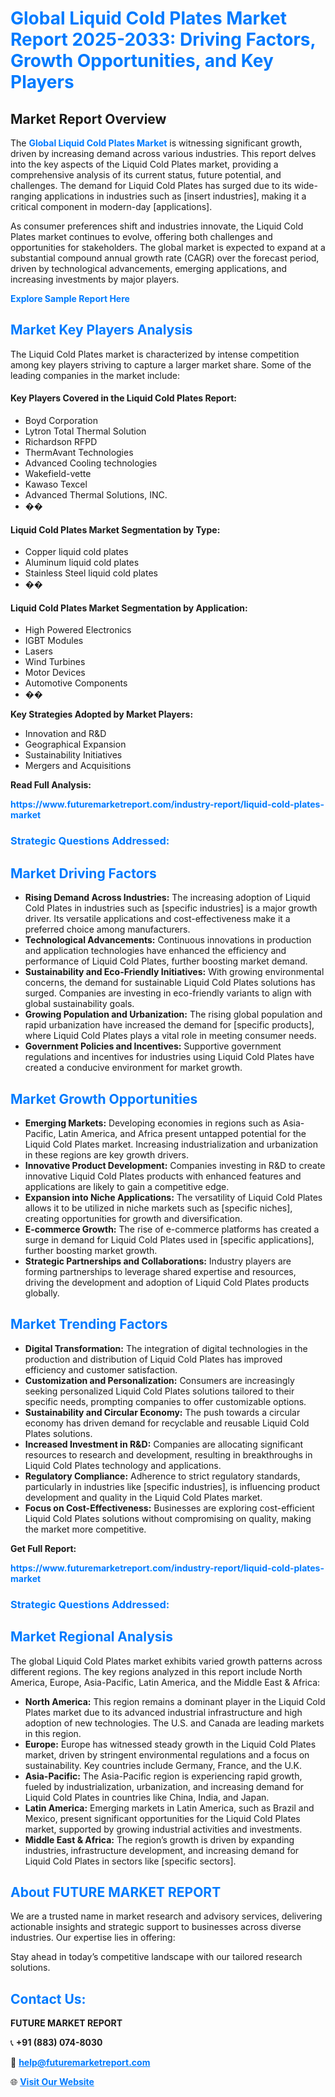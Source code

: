 <h1 style="color: #007BFF;">Global Liquid Cold Plates Market Report 2025-2033: Driving Factors, Growth Opportunities, and Key Players</h1>

<section id="overview">
<h2>Market Report Overview</h2>
<p>The <a href="https://www.futuremarketreport.com/industry-report/liquid-cold-plates-market" style="color: #007BFF; text-decoration: none;"><strong>Global Liquid Cold Plates Market</strong></a> is witnessing significant growth, driven by increasing demand across various industries. This report delves into the key aspects of the Liquid Cold Plates market, providing a comprehensive analysis of its current status, future potential, and challenges. The demand for Liquid Cold Plates has surged due to its wide-ranging applications in industries such as [insert industries], making it a critical component in modern-day [applications].</p>
<p>As consumer preferences shift and industries innovate, the Liquid Cold Plates market continues to evolve, offering both challenges and opportunities for stakeholders. The global market is expected to expand at a substantial compound annual growth rate (CAGR) over the forecast period, driven by technological advancements, emerging applications, and increasing investments by major players.</p>
</section>

<section id="overview">
<p><a href="https://www.futuremarketreport.com/request-sample/reportId=118201" style="color: #007BFF; text-decoration: none;"><strong>Explore Sample Report Here</strong></a></p>
</section>

<section id="key-players">
<h2 style="color: #007BFF;">Market Key Players Analysis</h2>
<p>The Liquid Cold Plates market is characterized by intense competition among key players striving to capture a larger market share. Some of the leading companies in the market include:</p>
<h4>Key Players Covered in the Liquid Cold Plates Report:</h4>
<ul><li>Boyd Corporation</li><li>Lytron Total Thermal Solution</li><li>Richardson RFPD</li><li>ThermAvant Technologies</li><li>Advanced Cooling technologies</li><li>Wakefield-vette</li><li>Kawaso Texcel</li><li>Advanced Thermal Solutions, INC.</li><li>��</li></ul>
<h4>Liquid Cold Plates Market Segmentation by Type:</h4>
<ul><li>Copper liquid cold plates</li><li>Aluminum liquid cold plates</li><li>Stainless Steel liquid cold plates</li><li>��</li></ul>

<h4>Liquid Cold Plates Market Segmentation by Application:</h4>
<ul><li>High Powered Electronics</li><li>IGBT Modules</li><li>Lasers</li><li>Wind Turbines</li><li>Motor Devices</li><li>Automotive Components</li><li>��</li></ul>
<p><strong>Key Strategies Adopted by Market Players:</strong></p>
<ul>
<li>Innovation and R&D</li>
<li>Geographical Expansion</li>
<li>Sustainability Initiatives</li>
<li>Mergers and Acquisitions</li>
</ul>
</section>

<section>
<p><strong>Read Full Analysis: </strong></p><a href="https://www.futuremarketreport.com/industry-report/liquid-cold-plates-market" style="color: #007BFF; text-decoration: none;"><strong>https://www.futuremarketreport.com/industry-report/liquid-cold-plates-market</strong></a>
<h3 style="color: #007BFF;">Strategic Questions Addressed:</h3>
</section>

<section id="driving-factors">
<h2 style="color: #007BFF;">Market Driving Factors</h2>
<ul>
<li><strong>Rising Demand Across Industries:</strong> The increasing adoption of Liquid Cold Plates in industries such as [specific industries] is a major growth driver. Its versatile applications and cost-effectiveness make it a preferred choice among manufacturers.</li>
<li><strong>Technological Advancements:</strong> Continuous innovations in production and application technologies have enhanced the efficiency and performance of Liquid Cold Plates, further boosting market demand.</li>
<li><strong>Sustainability and Eco-Friendly Initiatives:</strong> With growing environmental concerns, the demand for sustainable Liquid Cold Plates solutions has surged. Companies are investing in eco-friendly variants to align with global sustainability goals.</li>
<li><strong>Growing Population and Urbanization:</strong> The rising global population and rapid urbanization have increased the demand for [specific products], where Liquid Cold Plates plays a vital role in meeting consumer needs.</li>
<li><strong>Government Policies and Incentives:</strong> Supportive government regulations and incentives for industries using Liquid Cold Plates have created a conducive environment for market growth.</li>
</ul>
</section>

<section id="growth-opportunities">
<h2 style="color: #007BFF;">Market Growth Opportunities</h2>
<ul>
<li><strong>Emerging Markets:</strong> Developing economies in regions such as Asia-Pacific, Latin America, and Africa present untapped potential for the Liquid Cold Plates market. Increasing industrialization and urbanization in these regions are key growth drivers.</li>
<li><strong>Innovative Product Development:</strong> Companies investing in R&D to create innovative Liquid Cold Plates products with enhanced features and applications are likely to gain a competitive edge.</li>
<li><strong>Expansion into Niche Applications:</strong> The versatility of Liquid Cold Plates allows it to be utilized in niche markets such as [specific niches], creating opportunities for growth and diversification.</li>
<li><strong>E-commerce Growth:</strong> The rise of e-commerce platforms has created a surge in demand for Liquid Cold Plates used in [specific applications], further boosting market growth.</li>
<li><strong>Strategic Partnerships and Collaborations:</strong> Industry players are forming partnerships to leverage shared expertise and resources, driving the development and adoption of Liquid Cold Plates products globally.</li>
</ul>
</section>

<section id="trending-factors">
<h2 style="color: #007BFF;">Market Trending Factors</h2>
<ul>
<li><strong>Digital Transformation:</strong> The integration of digital technologies in the production and distribution of Liquid Cold Plates has improved efficiency and customer satisfaction.</li>
<li><strong>Customization and Personalization:</strong> Consumers are increasingly seeking personalized Liquid Cold Plates solutions tailored to their specific needs, prompting companies to offer customizable options.</li>
<li><strong>Sustainability and Circular Economy:</strong> The push towards a circular economy has driven demand for recyclable and reusable Liquid Cold Plates solutions.</li>
<li><strong>Increased Investment in R&D:</strong> Companies are allocating significant resources to research and development, resulting in breakthroughs in Liquid Cold Plates technology and applications.</li>
<li><strong>Regulatory Compliance:</strong> Adherence to strict regulatory standards, particularly in industries like [specific industries], is influencing product development and quality in the Liquid Cold Plates market.</li>
<li><strong>Focus on Cost-Effectiveness:</strong> Businesses are exploring cost-efficient Liquid Cold Plates solutions without compromising on quality, making the market more competitive.</li>
</ul>
</section>

<section>
<p><strong>Get Full Report: </strong></p><a href="https://www.futuremarketreport.com/industry-report/liquid-cold-plates-market" style="color: #007BFF; text-decoration: none;"><strong>https://www.futuremarketreport.com/industry-report/liquid-cold-plates-market</strong></a>
<h3 style="color: #007BFF;">Strategic Questions Addressed:</h3>
</section>


<section id="regional-analysis">
<h2 style="color: #007BFF;">Market Regional Analysis</h2>
<p>The global Liquid Cold Plates market exhibits varied growth patterns across different regions. The key regions analyzed in this report include North America, Europe, Asia-Pacific, Latin America, and the Middle East & Africa:</p>
<ul>
<li><strong>North America:</strong> This region remains a dominant player in the Liquid Cold Plates market due to its advanced industrial infrastructure and high adoption of new technologies. The U.S. and Canada are leading markets in this region.</li>
<li><strong>Europe:</strong> Europe has witnessed steady growth in the Liquid Cold Plates market, driven by stringent environmental regulations and a focus on sustainability. Key countries include Germany, France, and the U.K.</li>
<li><strong>Asia-Pacific:</strong> The Asia-Pacific region is experiencing rapid growth, fueled by industrialization, urbanization, and increasing demand for Liquid Cold Plates in countries like China, India, and Japan.</li>
<li><strong>Latin America:</strong> Emerging markets in Latin America, such as Brazil and Mexico, present significant opportunities for the Liquid Cold Plates market, supported by growing industrial activities and investments.</li>
<li><strong>Middle East & Africa:</strong> The region’s growth is driven by expanding industries, infrastructure development, and increasing demand for Liquid Cold Plates in sectors like [specific sectors].</li>
</ul>
</section>

<footer>
<h2 style="color: #007BFF;">About FUTURE MARKET REPORT</h2>
<p>We are a trusted name in market research and advisory services, delivering actionable insights and strategic support to businesses across diverse industries. Our expertise lies in offering:</p>

<p>Stay ahead in today’s competitive landscape with our tailored research solutions.</p>

<h2 style="color: #007BFF;">Contact Us:</h2>
<p><strong>FUTURE MARKET REPORT</strong></p>
<p>📞 <strong>+91 (883) 074-8030</strong></p>
<p>📧 <strong><a href="mailto:help@futuremarketreport.com" style="color: #007BFF;">help@futuremarketreport.com</a></strong></p>
<p>🌐 <strong><a href="https://www.futuremarketreport.com/" style="color: #007BFF;">Visit Our Website</a></strong></p>
</footer>